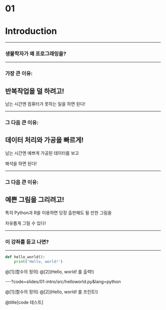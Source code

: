 # 01
# Introduction

---

### 생물학자가 왜 프로그래밍을?

---

### 가장 큰 이유:
## 반복작업을 덜 하려고!


남는 시간엔 컴퓨터가 못하는 일을 하면 된다!

---
### 그 다음 큰 이유:
## 데이터 처리와 가공을 빠르게!


남는 시간엔 예쁘게 가공된 데이터를 보고

해석을 하면 된다!

---

### 그 다음 큰 이유:
## 예쁜 그림을 그리려고!


특히 Python과 R을 이용하면 당장 출판해도 될 만한 그림을

자유롭게 그릴 수 있다!

---

### 이 강좌를 듣고 나면?

---

```python
def hello_world():
    print('Hello, world!')
```
@[1](함수의 정의)
@[2](Hello, world! 를 출력!)

---?code=slides/01-intro/src/helloworld.py&lang=python

@[1](함수의 정의)
@[2](Hello, world! 를 프린트!)

@title[code 테스트]
